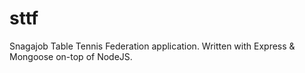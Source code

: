 sttf
====

Snagajob Table Tennis Federation application.
Written with Express &amp; Mongoose on-top of NodeJS.
